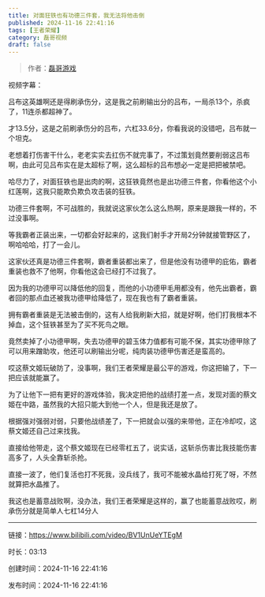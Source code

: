 ```yaml
---
title: 对面狂铁也有功德三件套，我无法将他击倒
published: 2024-11-16 22:41:16
tags: [王者荣耀]
category: 磊哥视频
draft: false
---
```



> 作者：[磊哥游戏](https://space.bilibili.com/268941858?spm_id_from=333.788.upinfo.head.click)

视频字幕：

吕布这英雄啊还是得刷承伤分，这是我之前刷输出分的吕布，一局杀13个，杀疯了，11连杀都超神了。

才13.5分，这是之前刷承伤分的吕布，六杠33.6分，你看我说的没错吧，吕布就一个坦克。

老想着打伤害干什么，老老实实去扛伤不就完事了，不过策划竟然要削弱这吕布啊，由此可见吕布实在是太超标了啊，这么超标的吕布想必一定是把把被禁吧。

哈尽力了，对面狂铁也是出肉的啊，这狂铁竟然也是出功德三件套，你看他这个小红莲啊，这我只能欺负欺负攻击装的狂铁。

功德三件套啊，不可战胜的，我就说这家伙怎么这么热啊，原来是跟我一样的，不过没事啊。

等我霸者正装出来，一切都会好起来的，这我们射手才开局2分钟就接管野区了，啊哈哈哈，打了一会儿。

这家伙还真是功德三件套啊，霸者重装都出来了，但是他没有功德甲的庇佑，霸者重装也救不了他啊，你看他这会已经打不过我了。

因为我的功德甲可以降低他的回复，而他的小功德甲毛用都没有，他先出霸者，霸者回的那点血还被我功德甲给降低了，现在我也有了霸者重装。

拥有霸者重装是无法被击倒的，这有人给我刷新大招，就是好啊，他们打我根本不掉血，这个狂铁甚至为了买不死鸟之眼。

竟然卖掉了小功德甲啊，失去功德甲的碧玉体力值都有可能不保，其实功德甲除了可以用来蹭助攻，他还可以刷输出分呢，纯肉装功德甲伤害还是蛮高的。

哎这蔡文姬玩破防了，没事啊，我们王者荣耀是最公平的游戏，你这把输了，下一把应该就能赢了。

为了让他下一把有更好的游戏体验，我决定把他的战绩打差一点，发现对面的蔡文姬在中路，虽然我的大招只能大到他一个人，但是我还是放了。

根据强对强弱对弱，只要他战绩差了，下一把就会以强的来带他，正在冷却哎，这蔡文姬还自己过来找我。

直接给他带走，这个蔡文姬现在已经零杠五了，说实话，这斩杀伤害比我技能伤害高多了，人头全靠斩杀抢。

直接一波了，他们复活也打不死我，没兵线了，我可不能被水晶给打死了呀，不然就算把水晶推了。

我这也是蓄意战败啊，没办法，我们王者荣耀是这样的，赢了也能蓄意战败哎，刷承伤分就是简单人七杠14分人

---


链接：https://www.bilibili.com/video/BV1UnUeYTEgM



时长：03:13

创建时间：2024-11-16 22:41:16

发布时间：2024-11-16 22:41:16
